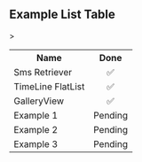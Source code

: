 <!DOCTYPE html>
<html>
<body>

<h2>Example List Table</h2>

<table>
  <tr>
    <th>Name</th>
    <th>Done</th>
  </tr>
  <tr>
    <td>Sms Retriever</td>
    <td align='center'> &#9989;</td>
   
  </tr>
  <tr>
    <td>TimeLine FlatList</td>
     <td align='center'> &#9989;</td>
 
  </tr>
  <tr>
    <td>GalleryView</td>
     <td align='center'> &#9989;</td>
 
  </tr>
  <tr>
    <td>Example 1</td>
     <td align='center'>Pending</td>
   
  </tr>
  <tr>
       <td>Example 2</td>
    <td align='center'>Pending</td>>
   
  </tr>
  <tr>
     <td>Example 3</td>
   <td align='center'>Pending</td>
   
  </tr>
</table>

</body>
</html>
